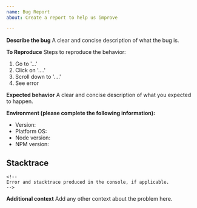 ```yaml
---
name: Bug Report
about: Create a report to help us improve

---
```


**Describe the bug**
A clear and concise description of what the bug is.

**To Reproduce**
Steps to reproduce the behavior:
1. Go to '...'
2. Click on '....'
3. Scroll down to '....'
4. See error

**Expected behavior**
A clear and concise description of what you expected to happen.

**Environment (please complete the following information):**
- Version: <!-- AngularCV version or commit hash -->
- Platform OS: <!-- e.g. Linux/MacOS/Windows + version -->
- Node version: <!-- `node --version` -->
- NPM version: <!-- `npm --version` -->

## Stacktrace
```
<!--
Error and stacktrace produced in the console, if applicable.
-->
```

**Additional context**
Add any other context about the problem here.
